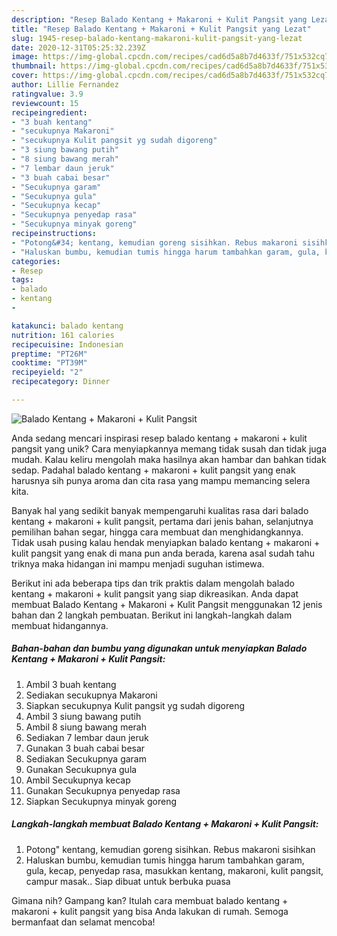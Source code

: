 ```yaml
---
description: "Resep Balado Kentang + Makaroni + Kulit Pangsit yang Lezat"
title: "Resep Balado Kentang + Makaroni + Kulit Pangsit yang Lezat"
slug: 1945-resep-balado-kentang-makaroni-kulit-pangsit-yang-lezat
date: 2020-12-31T05:25:32.239Z
image: https://img-global.cpcdn.com/recipes/cad6d5a8b7d4633f/751x532cq70/balado-kentang-makaroni-kulit-pangsit-foto-resep-utama.jpg
thumbnail: https://img-global.cpcdn.com/recipes/cad6d5a8b7d4633f/751x532cq70/balado-kentang-makaroni-kulit-pangsit-foto-resep-utama.jpg
cover: https://img-global.cpcdn.com/recipes/cad6d5a8b7d4633f/751x532cq70/balado-kentang-makaroni-kulit-pangsit-foto-resep-utama.jpg
author: Lillie Fernandez
ratingvalue: 3.9
reviewcount: 15
recipeingredient:
- "3 buah kentang"
- "secukupnya Makaroni"
- "secukupnya Kulit pangsit yg sudah digoreng"
- "3 siung bawang putih"
- "8 siung bawang merah"
- "7 lembar daun jeruk"
- "3 buah cabai besar"
- "Secukupnya garam"
- "Secukupnya gula"
- "Secukupnya kecap"
- "Secukupnya penyedap rasa"
- "Secukupnya minyak goreng"
recipeinstructions:
- "Potong&#34; kentang, kemudian goreng sisihkan. Rebus makaroni sisihkan"
- "Haluskan bumbu, kemudian tumis hingga harum tambahkan garam, gula, kecap, penyedap rasa, masukkan kentang, makaroni, kulit pangsit, campur masak.. Siap dibuat untuk berbuka puasa"
categories:
- Resep
tags:
- balado
- kentang
- 

katakunci: balado kentang  
nutrition: 161 calories
recipecuisine: Indonesian
preptime: "PT26M"
cooktime: "PT39M"
recipeyield: "2"
recipecategory: Dinner

---
```



![Balado Kentang + Makaroni + Kulit Pangsit](https://img-global.cpcdn.com/recipes/cad6d5a8b7d4633f/751x532cq70/balado-kentang-makaroni-kulit-pangsit-foto-resep-utama.jpg)

Anda sedang mencari inspirasi resep balado kentang + makaroni + kulit pangsit yang unik? Cara menyiapkannya memang tidak susah dan tidak juga mudah. Kalau keliru mengolah maka hasilnya akan hambar dan bahkan tidak sedap. Padahal balado kentang + makaroni + kulit pangsit yang enak harusnya sih punya aroma dan cita rasa yang mampu memancing selera kita.

Banyak hal yang sedikit banyak mempengaruhi kualitas rasa dari balado kentang + makaroni + kulit pangsit, pertama dari jenis bahan, selanjutnya pemilihan bahan segar, hingga cara membuat dan menghidangkannya. Tidak usah pusing kalau hendak menyiapkan balado kentang + makaroni + kulit pangsit yang enak di mana pun anda berada, karena asal sudah tahu triknya maka hidangan ini mampu menjadi suguhan istimewa.




Berikut ini ada beberapa tips dan trik praktis dalam mengolah balado kentang + makaroni + kulit pangsit yang siap dikreasikan. Anda dapat membuat Balado Kentang + Makaroni + Kulit Pangsit menggunakan 12 jenis bahan dan 2 langkah pembuatan. Berikut ini langkah-langkah dalam membuat hidangannya.

<!--inarticleads1-->

##### Bahan-bahan dan bumbu yang digunakan untuk menyiapkan Balado Kentang + Makaroni + Kulit Pangsit:

1. Ambil 3 buah kentang
1. Sediakan secukupnya Makaroni
1. Siapkan secukupnya Kulit pangsit yg sudah digoreng
1. Ambil 3 siung bawang putih
1. Ambil 8 siung bawang merah
1. Sediakan 7 lembar daun jeruk
1. Gunakan 3 buah cabai besar
1. Sediakan Secukupnya garam
1. Gunakan Secukupnya gula
1. Ambil Secukupnya kecap
1. Gunakan Secukupnya penyedap rasa
1. Siapkan Secukupnya minyak goreng




<!--inarticleads2-->

##### Langkah-langkah membuat Balado Kentang + Makaroni + Kulit Pangsit:

1. Potong&#34; kentang, kemudian goreng sisihkan. Rebus makaroni sisihkan
1. Haluskan bumbu, kemudian tumis hingga harum tambahkan garam, gula, kecap, penyedap rasa, masukkan kentang, makaroni, kulit pangsit, campur masak.. Siap dibuat untuk berbuka puasa




Gimana nih? Gampang kan? Itulah cara membuat balado kentang + makaroni + kulit pangsit yang bisa Anda lakukan di rumah. Semoga bermanfaat dan selamat mencoba!
